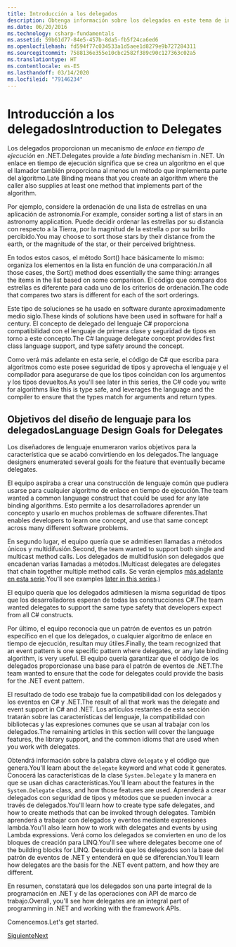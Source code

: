 ```yaml
---
title: Introducción a los delegados
description: Obtenga información sobre los delegados en este tema de introducción que presenta los conceptos básicos y explica los objetivos del diseño del lenguaje para los delegados.
ms.date: 06/20/2016
ms.technology: csharp-fundamentals
ms.assetid: 59b61d77-84e5-457b-8da5-fb5f24ca6ed6
ms.openlocfilehash: fd594f77c034533a1d5aee1d8279e9b727284311
ms.sourcegitcommit: 7588136e355e10cbc2582f389c90c127363c02a5
ms.translationtype: HT
ms.contentlocale: es-ES
ms.lasthandoff: 03/14/2020
ms.locfileid: "79146234"
---
```

# <a name="introduction-to-delegates"></a><span data-ttu-id="1605b-103">Introducción a los delegados</span><span class="sxs-lookup"><span data-stu-id="1605b-103">Introduction to Delegates</span></span>

<span data-ttu-id="1605b-104">Los delegados proporcionan un mecanismo de *enlace en tiempo de ejecución* en .NET.</span><span class="sxs-lookup"><span data-stu-id="1605b-104">Delegates provide a *late binding* mechanism in .NET.</span></span> <span data-ttu-id="1605b-105">Un enlace en tiempo de ejecución significa que se crea un algoritmo en el que el llamador también proporciona al menos un método que implementa parte del algoritmo.</span><span class="sxs-lookup"><span data-stu-id="1605b-105">Late Binding means that you create an algorithm where the caller also supplies at least one method that implements part of the algorithm.</span></span>

<span data-ttu-id="1605b-106">Por ejemplo, considere la ordenación de una lista de estrellas en una aplicación de astronomía.</span><span class="sxs-lookup"><span data-stu-id="1605b-106">For example, consider sorting a list of stars in an astronomy application.</span></span>
<span data-ttu-id="1605b-107">Puede decidir ordenar las estrellas por su distancia con respecto a la Tierra, por la magnitud de la estrella o por su brillo percibido.</span><span class="sxs-lookup"><span data-stu-id="1605b-107">You may choose to sort those stars by their distance from the earth, or the magnitude of the star, or their perceived brightness.</span></span>

<span data-ttu-id="1605b-108">En todos estos casos, el método Sort() hace básicamente lo mismo: organiza los elementos en la lista en función de una comparación.</span><span class="sxs-lookup"><span data-stu-id="1605b-108">In all those cases, the Sort() method does essentially the same thing: arranges the items in the list based on some comparison.</span></span> <span data-ttu-id="1605b-109">El código que compara dos estrellas es diferente para cada uno de los criterios de ordenación.</span><span class="sxs-lookup"><span data-stu-id="1605b-109">The code that compares two stars is different for each of the sort orderings.</span></span>

<span data-ttu-id="1605b-110">Este tipo de soluciones se ha usado en software durante aproximadamente medio siglo.</span><span class="sxs-lookup"><span data-stu-id="1605b-110">These kinds of solutions have been used in software for half a century.</span></span>
<span data-ttu-id="1605b-111">El concepto de delegado del lenguaje C# proporciona compatibilidad con el lenguaje de primera clase y seguridad de tipos en torno a este concepto.</span><span class="sxs-lookup"><span data-stu-id="1605b-111">The C# language delegate concept provides first class language support, and type safety around the concept.</span></span>

<span data-ttu-id="1605b-112">Como verá más adelante en esta serie, el código de C# que escriba para algoritmos como este posee seguridad de tipos y aprovecha el lenguaje y el compilador para asegurarse de que los tipos coincidan con los argumentos y los tipos devueltos.</span><span class="sxs-lookup"><span data-stu-id="1605b-112">As you'll see later in this series, the C# code you write for algorithms like this is type safe, and leverages the language and the compiler to ensure that the types match for arguments and return types.</span></span>

## <a name="language-design-goals-for-delegates"></a><span data-ttu-id="1605b-113">Objetivos del diseño de lenguaje para los delegados</span><span class="sxs-lookup"><span data-stu-id="1605b-113">Language Design Goals for Delegates</span></span>

<span data-ttu-id="1605b-114">Los diseñadores de lenguaje enumeraron varios objetivos para la característica que se acabó convirtiendo en los delegados.</span><span class="sxs-lookup"><span data-stu-id="1605b-114">The language designers enumerated several goals for the feature that eventually became delegates.</span></span>

<span data-ttu-id="1605b-115">El equipo aspiraba a crear una construcción de lenguaje común que pudiera usarse para cualquier algoritmo de enlace en tiempo de ejecución.</span><span class="sxs-lookup"><span data-stu-id="1605b-115">The team wanted a common language construct that could be used for any late binding algorithms.</span></span> <span data-ttu-id="1605b-116">Esto permite a los desarrolladores aprender un concepto y usarlo en muchos problemas de software diferentes.</span><span class="sxs-lookup"><span data-stu-id="1605b-116">That enables developers to learn one concept, and use that same concept across many different software problems.</span></span>

<span data-ttu-id="1605b-117">En segundo lugar, el equipo quería que se admitiesen llamadas a métodos únicos y multidifusión.</span><span class="sxs-lookup"><span data-stu-id="1605b-117">Second, the team wanted to support both single and multicast method calls.</span></span> <span data-ttu-id="1605b-118">Los delegados de multidifusión son delegados que encadenan varias llamadas a métodos.</span><span class="sxs-lookup"><span data-stu-id="1605b-118">(Multicast delegates are delegates that chain together multiple method calls.</span></span>
<span data-ttu-id="1605b-119">Se verán ejemplos [más adelante en esta serie](delegate-class.md).</span><span class="sxs-lookup"><span data-stu-id="1605b-119">You'll see examples [later in this series](delegate-class.md).)</span></span>

<span data-ttu-id="1605b-120">El equipo quería que los delegados admitiesen la misma seguridad de tipos que los desarrolladores esperan de todas las construcciones C#.</span><span class="sxs-lookup"><span data-stu-id="1605b-120">The team wanted delegates to support the same type safety that developers expect from all C# constructs.</span></span>

<span data-ttu-id="1605b-121">Por último, el equipo reconocía que un patrón de eventos es un patrón específico en el que los delegados, o cualquier algoritmo de enlace en tiempo de ejecución, resultan muy útiles.</span><span class="sxs-lookup"><span data-stu-id="1605b-121">Finally, the team recognized that an event pattern is one specific pattern where delegates, or any late binding algorithm, is very useful.</span></span> <span data-ttu-id="1605b-122">El equipo quería garantizar que el código de los delegados proporcionase una base para el patrón de eventos de .NET.</span><span class="sxs-lookup"><span data-stu-id="1605b-122">The team wanted to ensure that the code for delegates could provide the basis for the .NET event pattern.</span></span>

<span data-ttu-id="1605b-123">El resultado de todo ese trabajo fue la compatibilidad con los delegados y los eventos en C# y .NET.</span><span class="sxs-lookup"><span data-stu-id="1605b-123">The result of all that work was the delegate and event support in C# and .NET.</span></span> <span data-ttu-id="1605b-124">Los artículos restantes de esta sección tratarán sobre las características del lenguaje, la compatibilidad con bibliotecas y las expresiones comunes que se usan al trabajar con los delegados.</span><span class="sxs-lookup"><span data-stu-id="1605b-124">The remaining articles in this section will cover the language features, the library support, and the common idioms that are used when you work with delegates.</span></span>

<span data-ttu-id="1605b-125">Obtendrá información sobre la palabra clave `delegate` y el código que genera.</span><span class="sxs-lookup"><span data-stu-id="1605b-125">You'll learn about the `delegate` keyword and what code it generates.</span></span> <span data-ttu-id="1605b-126">Conocerá las características de la clase `System.Delegate` y la manera en que se usan dichas características.</span><span class="sxs-lookup"><span data-stu-id="1605b-126">You'll learn about the features in the `System.Delegate` class, and how those features are used.</span></span> <span data-ttu-id="1605b-127">Aprenderá a crear delegados con seguridad de tipos y métodos que se pueden invocar a través de delegados.</span><span class="sxs-lookup"><span data-stu-id="1605b-127">You'll learn how to create type safe delegates, and how to create methods that can be invoked through delegates.</span></span> <span data-ttu-id="1605b-128">También aprenderá a trabajar con delegados y eventos mediante expresiones lambda.</span><span class="sxs-lookup"><span data-stu-id="1605b-128">You'll also learn how to work with delegates and events by using Lambda expressions.</span></span> <span data-ttu-id="1605b-129">Verá como los delegados se convierten en uno de los bloques de creación para LINQ.</span><span class="sxs-lookup"><span data-stu-id="1605b-129">You'll see where delegates become one of the building blocks for LINQ.</span></span> <span data-ttu-id="1605b-130">Descubrirá que los delegados son la base del patrón de eventos de .NET y entenderá en qué se diferencian.</span><span class="sxs-lookup"><span data-stu-id="1605b-130">You'll learn how delegates are the basis for the .NET event pattern, and how they are different.</span></span>

<span data-ttu-id="1605b-131">En resumen, constatará que los delegados son una parte integral de la programación en .NET y de las operaciones con API de marco de trabajo.</span><span class="sxs-lookup"><span data-stu-id="1605b-131">Overall, you'll see how delegates are an integral part of programming in .NET and working with the framework APIs.</span></span>

<span data-ttu-id="1605b-132">Comencemos.</span><span class="sxs-lookup"><span data-stu-id="1605b-132">Let's get started.</span></span>

[<span data-ttu-id="1605b-133">Siguiente</span><span class="sxs-lookup"><span data-stu-id="1605b-133">Next</span></span>](delegate-class.md)
